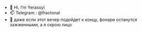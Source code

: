 - 👋 Hi, I’m Yerassyl
- 📫 Telegram : @fractonal
- 🏮 даже если этот вечер подойдет к концу, фонари останутся зажженными, а я скрою лицо
